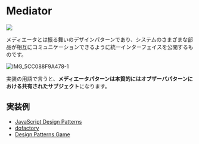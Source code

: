 # Mediator
<img src="https://user-images.githubusercontent.com/4797793/191047407-6aa6f77e-9df6-4a33-b5cd-2eef688c6fb0.jpeg" />

メディエータとは振る舞いのデザインパターンであり、システムのさまざまな部品が相互にコミュニケーションできるように統一インターフェイスを公開するものです。

![IMG_5CC088F9A478-1](https://user-images.githubusercontent.com/4797793/222321161-3455face-acd1-48cd-9b36-9b4a583b65fb.jpeg)

実装の用語で言うと、**メディエータパターンは本質的にはオブザーバパターンにおける共有されたサブジェクト**になります。

## 実装例
- [JavaScript Design Patterns](https://github.com/stage-clear/Learning-javascript/blob/master/DesignPatterns/JavaScript-Design-Patterns/mediator.md)
- [dofactory](https://github.com/stage-clear/Learning-javascript/blob/master/DesignPatterns/dofactory.com/mediator.md)
- [Design Patterns Game](https://github.com/stage-clear/Learning-javascript/blob/master/DesignPatterns/designpatternsgame.com/mediator.md)



